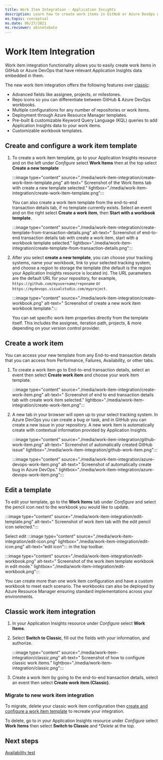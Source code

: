 ```yaml
---
title: Work Item Integration - Application Insights
description: Learn how to create work items in GitHub or Azure DevOps with Application Insights data embedded in them.
ms.topic: conceptual
ms.date: 06/27/2021
ms.reviewer: abinetabate
---
```


# Work Item Integration 

Work item integration functionality allows you to easily create work items in GitHub or Azure DevOps that have relevant Application Insights data embedded in them.


The new work item integration offers the following features over [classic](#classic-work-item-integration):
- Advanced fields like assignee, projects, or milestones.
- Repo icons so you can differentiate between GitHub & Azure DevOps workbooks.
- Multiple configurations for any number of repositories or work items.
- Deployment through Azure Resource Manager templates.
- Pre-built & customizable Keyword Query Language (KQL) queries to add Application Insights data to your work items.
- Customizable workbook templates.


## Create and configure a work item template

1. To create a work item template, go to your Application Insights resource and on the left under *Configure* select **Work Items** then at the top select **Create a new template**

    :::image type="content" source="./media/work-item-integration/create-work-item-template.png" alt-text=" Screenshot of the Work Items tab with create a new template selected." lightbox="./media/work-item-integration/create-work-item-template.png":::

    You can also create a work item template from the end-to-end transaction details tab, if no template currently exists. Select an event and on the right select **Create a work item**, then **Start with a workbook template**.

    :::image type="content" source="./media/work-item-integration/create-template-from-transaction-details.png" alt-text=" Screenshot of  end-to-end transaction details tab with create a work item, start with a workbook template selected." lightbox="./media/work-item-integration/create-template-from-transaction-details.png":::

2. After you select **create a new template**, you can choose your tracking systems, name your workbook, link to your selected tracking system, and choose a region to storage the template (the default is the region your Application Insights resource is located in). The URL parameters are the default URL for your repository, for example, `https://github.com/myusername/reponame` or `https://mydevops.visualstudio.com/myproject`.

    :::image type="content" source="./media/work-item-integration/create-workbook.png" alt-text=" Screenshot of create a new work item workbook template.":::

    You can set specific work item properties directly from the template itself. This includes the assignee, iteration path, projects, & more depending on your version control provider.

## Create a work item

 You can access your new template from any End-to-end transaction details that you can access from Performance, Failures, Availability, or other tabs.

1. To create a work item go to End-to-end transaction details, select an event then select **Create work item** and choose your work item template.

    :::image type="content" source="./media/work-item-integration/create-work-item.png" alt-text=" Screenshot of end to end transaction details tab with create work item selected." lightbox="./media/work-item-integration/create-work-item.png":::

1. A new tab in your browser will open up to your select tracking system. In Azure DevOps you can create a bug or task, and in GitHub you can create a new issue in your repository. A new work item is automatically create with contextual information provided by Application Insights.

    :::image type="content" source="./media/work-item-integration/github-work-item.png" alt-text=" Screenshot of automatically created GitHub issue" lightbox="./media/work-item-integration/github-work-item.png":::

    :::image type="content" source="./media/work-item-integration/azure-devops-work-item.png" alt-text=" Screenshot of automatically create bug in Azure DevOps." lightbox="./media/work-item-integration/azure-devops-work-item.png":::

## Edit a template

To edit your template, go to the **Work Items** tab under *Configure* and select the pencil icon next to the workbook you would like to update.

:::image type="content" source="./media/work-item-integration/edit-template.png" alt-text=" Screenshot of work item tab with the edit pencil icon selected.":::

Select edit :::image type="content" source="./media/work-item-integration/edit-icon.png" lightbox="./media/work-item-integration/edit-icon.png" alt-text="edit icon"::: in the top toolbar.

:::image type="content" source="./media/work-item-integration/edit-workbook.png" alt-text=" Screenshot of the work item template workbook in edit mode." lightbox="./media/work-item-integration/edit-workbook.png":::

You can create more than one work item configuration and have a custom workbook to meet each scenario. The workbooks can also be deployed by Azure Resource Manager ensuring standard implementations across your environments.

## Classic work item integration 

1. In your Application Insights resource under *Configure* select **Work Items**.
1. Select **Switch to Classic**, fill out the fields with your information, and authorize. 

    :::image type="content" source="./media/work-item-integration/classic.png" alt-text=" Screenshot of how to configure classic work items." lightbox="./media/work-item-integration/classic.png":::

1. Create a work item by going to the end-to-end transaction details, select an event then select **Create work item (Classic)**. 


### Migrate to new work item integration

To migrate, delete your classic work item configuration then [create and configure a work item template](#create-and-configure-a-work-item-template) to recreate your integration.

To delete, go to in your Application Insights resource under *Configure* select **Work Items** then select  **Switch to Classic** and **Delete* at the top.


## Next steps
[Availability test](availability-overview.md)

